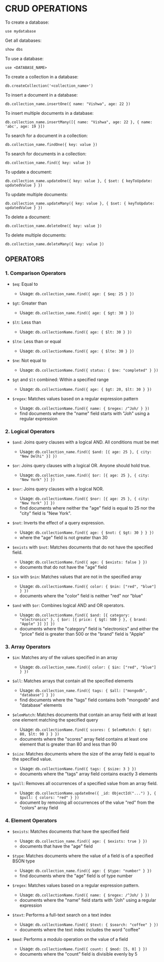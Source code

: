 # CRUD OPERATIONS

To create a database:
```
use mydatabase
```

Get all databases:
```
show dbs
```

To use a database:
```
use <DATABASE_NAME>
```

To create a collection in a database:
```
db.createCollection('<collection_name>')
```

To insert a document in a database:
```
db.collection_name.insertOne({ name: "Vishwa", age: 22 })
```

To insert multiple documents in a database:
```
db.collection_name.insertMany([{ name: "Vishwa", age: 22 }, { name: 'abc', age: 19 }])
```

To search for a document in a collection:
```
db.collection_name.findOne({ key: value })
```

To search for documents in a collection:
```
db.collection_name.find({ key: value })
```

To update a document:
```
db.collection_name.updateOne({ key: value }, { $set: { keyToUpdate: updatedValue } })
```

To update multiple documents:
```
db.collection_name.updateMany({ key: value }, { $set: { keyToUpdate: updatedValue } })
```

To delete a document:
```
db.collection_name.deleteOne({ key: value })
```

To delete multiple documents:
```
db.collection_name.deleteMany({ key: value })
```

## OPERATORS

### 1. Comparison Operators

- `$eq`: Equal to
  - Usage: `db.collection_name.find({ age: { $eq: 25 } })`

- `$gt`: Greater than
  - Usage: `db.collection_name.find({ age: { $gt: 30 } })`

- `$lt`: Less than
  - Usage: `db.collectionName.find({ age: { $lt: 30 } })`

- `$lte`: Less than or equal
  - Usage: `db.collectionName.find({ age: { $lte: 30 } })`

- `$ne`: Not equal to
  - Usage: `db.collectionName.find({ status: { $ne: "completed" } })`

- `$gt` and `$lt` combined: Within a specified range
  - Usage: `db.collectionName.find({ age: { $gt: 20, $lt: 30 } })`

- `$regex`: Matches values based on a regular expression pattern
  - Usage: `db.collectionName.find({ name: { $regex: /^Joh/ } })`
  - find documents where the "name" field starts with "Joh" using a regular expression

### 2. Logical Operators

- `$and`: Joins query clauses with a logical AND. All conditions must be met
  - Usage: `db.collection_name.find({ $and: [{ age: 25 }, { city: "New Delhi" }] })`

- `$or`: Joins query clauses with a logical OR. Anyone should hold true.
  - Usage: `db.collection_name.find({ $or: [{ age: 25 }, { city: "New York" }] })`

- `$nor`: Joins query clauses with a logical NOR.
  - Usage: `db.collectionName.find({ $nor: [{ age: 25 }, { city: "New York" }] })`
  - find documents where neither the "age" field is equal to 25 nor the "city" field is "New York".

- `$not`: Inverts the effect of a query expression.
  - Usage: `db.collectionName.find({ age: { $not: { $gt: 30 } } })`
  - where the "age" field is not greater than 30

- `$exists` with `$not`: Matches documents that do not have the specified field.
  - Usage: `db.collectionName.find({ age: { $exists: false } })`
  - documents that do not have the "age" field

- `$in` with `$nin`: Matches values that are not in the specified array
  - Usage: `db.collectionName.find({ color: { $nin: ["red", "blue"] } })`
  - documents where the "color" field is neither "red" nor "blue"

- `$and` with `$or`: Combines logical AND and OR operators.
  - Usage: `db.collectionName.find({ $and: [{ category: "electronics" }, { $or: [{ price: { $gt: 500 } }, { brand: "Apple" }] }] })`
  - documents where the "category" field is "electronics" and either the "price" field is greater than 500 or the "brand" field is "Apple"

### 3. Array Operators

- `$in`: Matches any of the values specified in an array
  - Usage: `db.collection_name.find({ color: { $in: ["red", "blue"] } })`

- `$all`: Matches arrays that contain all the specified elements
  - Usage: `db.collection_name.find({ tags: { $all: ["mongodb", "database"] } })`
  - find documents where the "tags" field contains both "mongodb" and "database" elements

- `$elemMatch`: Matches documents that contain an array field with at least one element matching the specified query
  - Usage: `db.collectionName.find({ scores: { $elemMatch: { $gt: 80, $lt: 90 } } })`
  - documents where the "scores" array field contains at least one element that is greater than 80 and less than 90

- `$size`: Matches documents where the size of the array field is equal to the specified value.
  - Usage: `db.collectionName.find({ tags: { $size: 3 } })`
  - documents where the "tags" array field contains exactly 3 elements

- `$pull`: Removes all occurrences of a specified value from an array field.
  - Usage: `db.collectionName.updateOne({ _id: ObjectId("...") }, { $pull: { colors: "red" } })`
  - document by removing all occurrences of the value "red" from the "colors" array field

### 4. Element Operators

- `$exists`: Matches documents that have the specified field
  - Usage: `db.collection_name.find({ age: { $exists: true } })`
  - documents that have the "age" field

- `$type`: Matches documents where the value of a field is of a specified BSON type
  - Usage: `db.collection_name.find({ age: { $type: "number" } })`
  - find documents where the "age" field is of type number

- `$regex`: Matches values based on a regular expression pattern.
  - Usage: `db.collectionName.find({ name: { $regex: /^Joh/ } })`
  - documents where the "name" field starts with "Joh" using a regular expression

- `$text`: Performs a full-text search on a text index
  - Usage: `db.collectionName.find({ $text: { $search: "coffee" } })`
  - documents where the text index includes the word "coffee"

- `$mod`: Performs a modulo operation on the value of a field
  - Usage: `db.collectionName.find({ count: { $mod: [5, 0] } })`
  - documents where the "count" field is divisible evenly by 5

